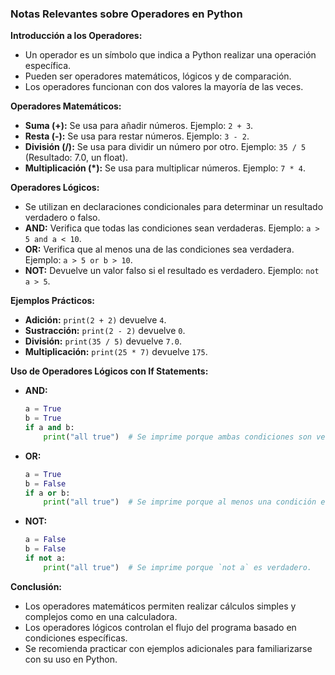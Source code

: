 ### Notas Relevantes sobre Operadores en Python

**Introducción a los Operadores:**
- Un operador es un símbolo que indica a Python realizar una operación específica.
- Pueden ser operadores matemáticos, lógicos y de comparación.
- Los operadores funcionan con dos valores la mayoría de las veces.

**Operadores Matemáticos:**
- **Suma (+):** Se usa para añadir números. Ejemplo: `2 + 3`.
- **Resta (-):** Se usa para restar números. Ejemplo: `3 - 2`.
- **División (/):** Se usa para dividir un número por otro. Ejemplo: `35 / 5` (Resultado: 7.0, un float).
- **Multiplicación (*):** Se usa para multiplicar números. Ejemplo: `7 * 4`.

**Operadores Lógicos:**
- Se utilizan en declaraciones condicionales para determinar un resultado verdadero o falso.
- **AND:** Verifica que todas las condiciones sean verdaderas. Ejemplo: `a > 5 and a < 10`.
- **OR:** Verifica que al menos una de las condiciones sea verdadera. Ejemplo: `a > 5 or b > 10`.
- **NOT:** Devuelve un valor falso si el resultado es verdadero. Ejemplo: `not a > 5`.

**Ejemplos Prácticos:**
- **Adición:** `print(2 + 2)` devuelve `4`.
- **Sustracción:** `print(2 - 2)` devuelve `0`.
- **División:** `print(35 / 5)` devuelve `7.0`.
- **Multiplicación:** `print(25 * 7)` devuelve `175`.

**Uso de Operadores Lógicos con If Statements:**
- **AND:** 
  ```python
  a = True
  b = True
  if a and b:
      print("all true")  # Se imprime porque ambas condiciones son verdaderas.
  ```
- **OR:**
  ```python
  a = True
  b = False
  if a or b:
      print("all true")  # Se imprime porque al menos una condición es verdadera.
  ```
- **NOT:**
  ```python
  a = False
  b = False
  if not a:
      print("all true")  # Se imprime porque `not a` es verdadero.
  ```

**Conclusión:**
- Los operadores matemáticos permiten realizar cálculos simples y complejos como en una calculadora.
- Los operadores lógicos controlan el flujo del programa basado en condiciones específicas.
- Se recomienda practicar con ejemplos adicionales para familiarizarse con su uso en Python.